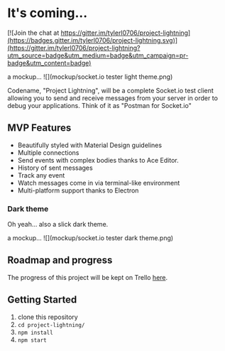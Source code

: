 # It's coming...

[![Join the chat at https://gitter.im/tylerl0706/project-lightning](https://badges.gitter.im/tylerl0706/project-lightning.svg)](https://gitter.im/tylerl0706/project-lightning?utm_source=badge&utm_medium=badge&utm_campaign=pr-badge&utm_content=badge)

a mockup...
![](mockup/socket.io tester light theme.png)

Codename, "Project Lightning", will be a complete Socket.io test client allowing you to send and receive messages from your server in order to debug your applications. Think of it as "Postman for Socket.io"

## MVP Features
* Beautifully styled with Material Design guidelines
* Multiple connections
* Send events with complex bodies thanks to Ace Editor.
* History of sent messages
* Track any event
* Watch messages come in via terminal-like environment
* Multi-platform support thanks to Electron

### Dark theme
Oh yeah... also a slick dark theme.

a mockup...
![](mockup/socket.io tester dark theme.png)

## Roadmap and progress
The progress of this project will be kept on Trello [here](https://trello.com/b/ixMGRAL1/project-lightning).

## Getting Started

1. clone this repository
2. `cd project-lightning/`
3. `npm install`
7. `npm start`
